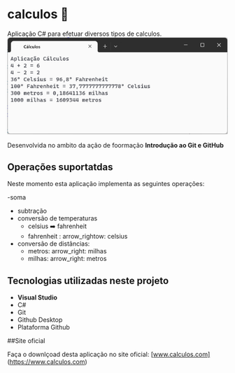 # calculos :1234:

 Aplicação C# para efetuar diversos tipos de calculos.
 ![calculos](aplicacao-calculos.png)
 
 Desenvolvida no ambito da ação de foormação **Introdução ao Git e GitHub**
 
 ## Operações suportatdas
 
 Neste momento esta aplicação implementa as seguintes operações:
 
 -soma
 - subtração
 - conversão de temperaturas
	- celsius :arrow_right: fahrenheit
	- fahrenheit : arrow_rightow: celsius
- conversão de distâncias:
	- metros: arrow_right: milhas
	- milhas: arrow_right: metros
 
 ## Tecnologias utilizadas neste projeto
 
 - **Visual Studio**
 - C#
 - Git
 - Github Desktop
 - Plataforma Github
 
 ##Site oficial
 
 Faça o downlçoad desta aplicação no site oficial: [www.calculos.com]
 (https://www.calculos.com)
 
 
